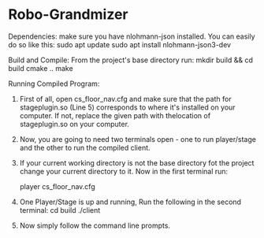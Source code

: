 # Robo-Grandmizer

Dependencies:
make sure you have nlohmann-json installed. You can easily do so like this:
    sudo apt update
    sudo apt install nlohmann-json3-dev

Build and Compile:
From the project's base directory run:
mkdir build && cd build
cmake ..
make

Running Compiled Program:
1. First of all, open cs_floor_nav.cfg and make sure that the path for stageplugin.so (Line 5) corresponds to where it's installed on your computer. If not, replace the given path with thelocation of stageplugin.so on your computer.
2. Now, you are going to need two terminals open - one to run player/stage and the other to run the compiled client.
3. If your current working directory is not the base directory fot the project change your current directory to it. Now in the first terminal run:

    player cs_floor_nav.cfg

4. One Player/Stage is up and running, Run the following in the second terminal:
    cd build
    ./client

5. Now simply follow the command line prompts.

